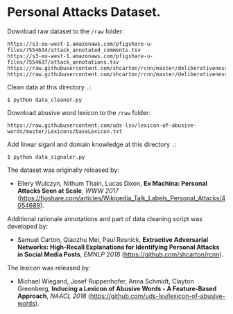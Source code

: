 # Personal Attacks Dataset.

Download raw dataset to the `/raw` folder:
```
https://s3-eu-west-1.amazonaws.com/pfigshare-u-files/7554634/attack_annotated_comments.tsv
https://s3-eu-west-1.amazonaws.com/pfigshare-u-files/7554637/attack_annotations.tsv
https://raw.githubusercontent.com/shcarton/rcnn/master/deliberativeness/data/processed/wiki/personal_attacks/wiki_attack_dev_rationale.csv
https://raw.githubusercontent.com/shcarton/rcnn/master/deliberativeness/data/processed/wiki/personal_attacks/wiki_attack_test_rationale.csv
```

Clean data at this directory `.`:
```
$ python data_cleaner.py
```

Download abusive word lexicon to the `/raw` folder:
```
https://raw.githubusercontent.com/uds-lsv/lexicon-of-abusive-words/master/Lexicons/baseLexicon.txt
```

Add linear siganl and domain knowledge at this directory `.`:
```
$ python data_signaler.py
```

The dataset was originally released by:  
- Ellery Wulczyn, Nithum Thain, Lucas Dixon, **Ex Machina: Personal Attacks Seen at Scale**, *WWW 2017* (https://figshare.com/articles/Wikipedia_Talk_Labels_Personal_Attacks/4054689).

Additional rationale annotations and part of data cleaning script was developed by:
- Samuel Carton, Qiaozhu Mei, Paul Resnick, **Extractive Adversarial Networks: High-Recall Explanations for Identifying Personal Attacks in Social Media Posts**, *EMNLP 2018* (https://github.com/shcarton/rcnn).

The lexicon was released by:
- Michael Wiegand, Josef Ruppenhofer, Anna Schmidt, Clayton Greenberg, **Inducing a Lexicon of Abusive Words - A Feature-Based Approach**, *NAACL 2018* (https://github.com/uds-lsv/lexicon-of-abusive-words).
